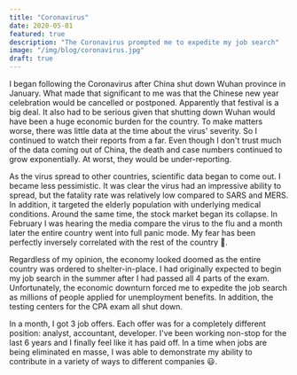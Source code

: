 ```yaml
---
title: "Coronavirus"
date: 2020-05-01
featured: true
description: "The Coronavirus prompted me to expedite my job search"
image: "/img/blog/coronavirus.jpg"
draft: true
---
```


I began following the Coronavirus after China shut down Wuhan province in January. What made that significant to me was that the Chinese new year celebration would be cancelled or postponed. Apparently that festival is a big deal. It also had to be serious given that shutting down Wuhan would have been a huge economic burden for the country. To make matters worse, there was little data at the time about the virus' severity. So I continued to watch their reports from a far. Even though I don't trust much of the data coming out of China, the death and case numbers continued to grow exponentially. At worst, they would be under-reporting.

As the virus spread to other countries, scientific data began to come out. I became less pessimistic. It was clear the virus had an impressive ability to spread, but the fatality rate was relatively low compared to SARS and MERS. In addition, it targeted the elderly population with underlying medical conditions. Around the same time, the stock market began its collapse. In February I was hearing the media compare the virus to the flu and a month later the entire country went into full panic mode. My fear has been perfectly inversely correlated with the rest of the country 🤔. 

Regardless of my opinion, the economy looked doomed as the entire country was ordered to shelter-in-place. I had originally expected to begin my job search in the summer after I had passed all 4 parts of the exam. Unfortunately, the economic downturn forced me to expedite the job search as millions of people applied for unemployment benefits. In addition, the testing centers for the CPA exam all shut down. 

In a month, I got 3 job offers. Each offer was for a completely different position: analyst, accountant, developer. I've been working non-stop for the last 6 years and I finally feel like it has paid off. In a time when jobs are being eliminated en masse, I was able to demonstrate my ability to contribute in a variety of ways to different companies 😃.